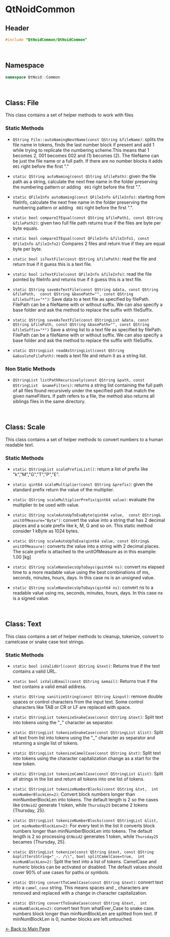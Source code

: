 # QtNoidCommon


## Header

```cpp
#include "QtNoidCommon/QtNoidCommon"
```

&nbsp;


## Namespace

```cpp
namespace QtNoid::Common
```

&nbsp;

## Class: File
This class contains a set of helper methods to work
with files

### Static Methods
- `QString File::autoNamingNextName(const QString &fileName)`: splits the file
  name in tokens, finds the last number block if present and add 1 while trying 
  to replicate the numbering scheme.This means that 1 becomes 2, 001 becomes 002
  and (1) becomes (2). The fileName can be just the file name or a full path. If
  there are no number blocks it adds ` 001` right before the first "."

- `static QString autoNaming(const QString &filePath)`: given the file path 
  as a string, calculate the next free name in the folder preserving the 
  numbering pattern or adding ` 001` right before the first ".".

- `static QFileInfo autoNaming(const QFileInfo &fileInfo)`: starting from
  fileInfo, calculate the next free name in the folder preserving the numbering 
  pattern or adding ` 001` right before the first ".".
  
- `static bool compareIfEqual(const QString &filePath1, const QString &filePath2)`: 
  given two full file path returns true if the files are byte per byte equals.
  
- `static bool compareIfEqual(const QFileInfo &fileInfo1, const QFileInfo &fileInfo2)`
  Compares 2 files and return true if they are equal byte per byte.

- `static bool isTextFile(const QString &filePath)`: read the file and return true
  if it guess this is a text file. 
  
- `static bool isTextFile(const QFileInfo &fileInfo)`: read the file pointed by
  fileInfo and returns true if it guess this is a text file. 

- `static QString saveAsTextFile(const QString &data, const QString &filePath, 
  const QString &basePath="", const QString &fileSuffix="*")`:
  Save data to a text file as specified by filePath. FilePath can be a fileName 
  with or without suffix. We can also specify a base folder and ask the method
  to replace the suffix with fileSuffix.
  
- `static QString saveAsTextFile(const QStringList &data, const QString &filePath,
  const QString &basePath="", const QString &fileSuffix="*")`
  Save a string list to a text file as specified by filePath. FilePath can be a 
  fileName with or without suffix. We can also specify a base folder and ask the 
  method to replace the suffix with fileSuffix.

- `static QStringList readAsStringList(const QString &absoluteFilePath)`: reads
  a text file and return it as a string list.
  

### Non Static Methods

- `QStringList listPathRecursively(const QString &path, const QStringList 
   &nameFilters)`: returns a string list containing the full path of all files 
   found recursively under the specified path that match the given nameFilters. 
   If path refers to a file, the method also returns all siblings files in the
   same directory.

&nbsp;

## Class: Scale
This class contains a set of helper methods to convert numbers to 
a human readable text. 

### Static Methods
 - `static QStringList scalePrefixList()`: return a list of prefix 
    like "k","M","G","T","P","E".
    
 - `static qint64 scaleMultiplier(const QString &prefix)`: given 
    the standard prefix return the value of the multiplier.
 
 - `static QString scaleMultiplierPrefix(qint64 value)`: evaluate 
    the multiplier to be used with value.
 
 - `static QString scaleAutoUpToExaByte(qint64 value, 
    const QString& unitOfMeasure="Byte")`: convert the value into a
    string that has 2 decimal places and a scale prefix like k, M,
    G and so on. This static method consider 1 kByte as 1024 bytes.

 - `static QString scaleAutoUpToExa(qint64 value, const QString& 
    unitOfMeasure)`: converts the value into a string with 2 decimal
    places. The scale prefix is attached to the unitOfMeasure as in
    this example: 1.00 [kg]
 
 - `static QString scaleNanoSecsUpToDays(quint64 ns)`: convert ns 
    elapsed time to a more readable value using the best combinations
    of ms, seconds, minutes, hours, days. In this case ns is an 
    unsigned value.
    
 - `static QString scaleNanoSecsUpToDays(qint64 ns)`: convert ns 
    to a readable value using ms, seconds, minutes, hours, days. In
    this case ns is a signed value.

&nbsp;

## Class: Text
This class contains a set of helper methods to cleanup, tokenize, 
convert to camelcase or snake case text strings.


### Static Methods

- `static bool isValidUrl(const QString &text)`: Returns true if 
    the text contains a valid URL.
    
- `static bool isValidEmail(const QString &email)`: Returns true if
    the text contains a valid email address.

- `static QString sanitizeString(const QString &input)`: remove 
   double spaces or control characters from the input text. Some
   control characters like TAB or CR or LF are replaced with space.

- `static QStringList tokenizeSnakeCase(const QString &text)`: 
    Split text into tokens using the "_" character as separator.
    
- `static QStringList tokenizeSnakeCase(const QStringList &list)`:
    Split all text from list into tokens using the "_" character 
    as separator and returning a single list of tokens.

- `static QStringList tokenizeCamelCase(const QString &txt)`: 
    Split text into tokens using the character capitalization 
    change as a start for the new token.
    
- `static QStringList tokenizeCamelCase(const QStringList &list)`: 
  Split all strings in the list and return all tokens into one 
  list of tokens.

- `static QStringList tokenizeNumberBlocks(const QString &txt, 
    int minNumberBlockLen=2)`: Convert block numbers longer than 
    minNumberBlockLen into tokens. The default length is 2 so the
    cases like `QtNoid2` generate 1 token, while `Thursday25` 
    became 2 tokens {Thursday, 25}.
    
- `static QStringList tokenizeNumberBlocks(const QStringList &list,
    int minNumberBlockLen=2)`: For every text in the list it 
    converts block numbers longer than minNumberBlockLen into tokens. 
    The default length is 2 so processing `QtNoid2` generates 1 
    token, while `Thursday25` becames {Thursday, 25}.

- `static QStringList tokenize(const QString &text, const QString 
    &splittersString="_-. /\\", bool splitCamelCase=true, 
    int minNumBlockLen=2)`: Split the text into a list of tokens. 
    CamelCase and numeric blocks can be activated or disabled. 
    The default values should cover 90% of use cases for paths or 
    symbols.

- `static QString convertToCamelCase(const QString &text)`: 
    convert text into a `camel_case` string. This means spaces and 
    _ characters are removed and replaced with a change in character
    capitalization.

- `static QString convertToSnakeCase(const QString &text, 
    int minNumBlockLen=2)`: convert text from whatEver_Case to 
    snake case. numbers block longer than minNumBlockLen are 
    splitted from text. If minNumBlockLen is 0, number blocks
    are left untouched.



[← Back to Main Page](./../README.md)

